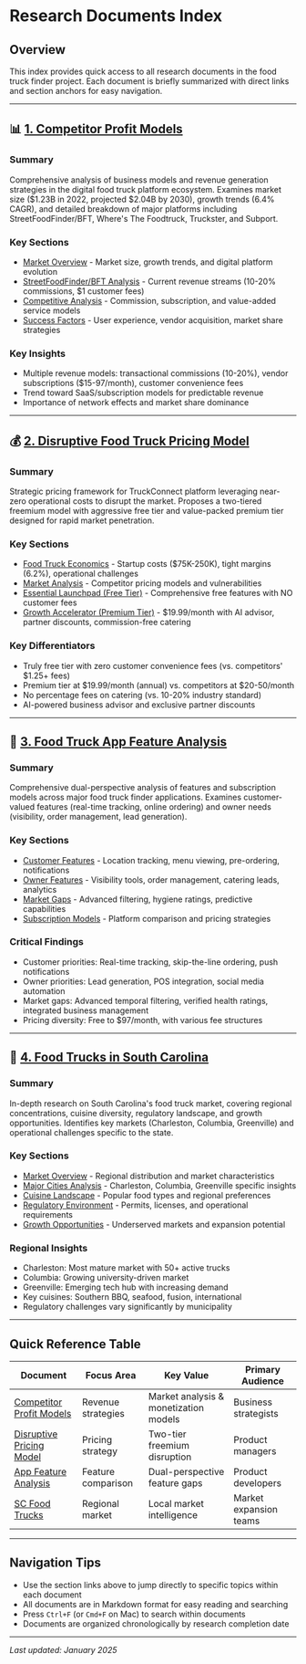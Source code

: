 # Research Documents Index

## Overview
This index provides quick access to all research documents in the food truck finder project. Each document is briefly summarized with direct links and section anchors for easy navigation.

---

## 📊 [1. Competitor Profit Models](./COMPETITOR_PROFIT_MODELS.md)

### Summary
Comprehensive analysis of business models and revenue generation strategies in the digital food truck platform ecosystem. Examines market size ($1.23B in 2022, projected $2.04B by 2030), growth trends (6.4% CAGR), and detailed breakdown of major platforms including StreetFoodFinder/BFT, Where's The Foodtruck, Truckster, and Subport.

### Key Sections
- [Market Overview](./COMPETITOR_PROFIT_MODELS.md#1-the-digital-food-truck-ecosystem-market-overview) - Market size, growth trends, and digital platform evolution
- [StreetFoodFinder/BFT Analysis](./COMPETITOR_PROFIT_MODELS.md#2-streetfoodfindercom-business-model-and-profit-generation) - Current revenue streams (10-20% commissions, $1 customer fees)
- [Competitive Analysis](./COMPETITOR_PROFIT_MODELS.md#3-comparative-analysis-diverse-profit-models-in-food-truck-platforms) - Commission, subscription, and value-added service models
- [Success Factors](./COMPETITOR_PROFIT_MODELS.md#4-key-success-factors-and-market-dynamics) - User experience, vendor acquisition, market share strategies

### Key Insights
- Multiple revenue models: transactional commissions (10-20%), vendor subscriptions ($15-97/month), customer convenience fees
- Trend toward SaaS/subscription models for predictable revenue
- Importance of network effects and market share dominance

---

## 💰 [2. Disruptive Food Truck Pricing Model](./DISRUPTIVE_FOOD_TRUCK_PRICING_MODEL.md)

### Summary
Strategic pricing framework for TruckConnect platform leveraging near-zero operational costs to disrupt the market. Proposes a two-tiered freemium model with aggressive free tier and value-packed premium tier designed for rapid market penetration.

### Key Sections
- [Food Truck Economics](./DISRUPTIVE_FOOD_TRUCK_PRICING_MODEL.md#the-food-truck-business-economics-challenges-and-needs) - Startup costs ($75K-250K), tight margins (6.2%), operational challenges
- [Market Analysis](./DISRUPTIVE_FOOD_TRUCK_PRICING_MODEL.md#current-food-truck-finder-app-market-a-competitive-analysis) - Competitor pricing models and vulnerabilities
- [Essential Launchpad (Free Tier)](./DISRUPTIVE_FOOD_TRUCK_PRICING_MODEL.md#tier-1-the-essential-launchpad-free-tier) - Comprehensive free features with NO customer fees
- [Growth Accelerator (Premium Tier)](./DISRUPTIVE_FOOD_TRUCK_PRICING_MODEL.md#tier-2-the-growth-accelerator-premium-tier) - $19.99/month with AI advisor, partner discounts, commission-free catering

### Key Differentiators
- Truly free tier with zero customer convenience fees (vs. competitors' $1.25+ fees)
- Premium tier at $19.99/month (annual) vs. competitors at $20-50/month
- No percentage fees on catering (vs. 10-20% industry standard)
- AI-powered business advisor and exclusive partner discounts

---

## 📱 [3. Food Truck App Feature Analysis](./FOOD_TRUCK_APP_FEATURE_ANALYSIS.md)

### Summary
Comprehensive dual-perspective analysis of features and subscription models across major food truck finder applications. Examines customer-valued features (real-time tracking, online ordering) and owner needs (visibility, order management, lead generation).

### Key Sections
- [Customer Features](./FOOD_TRUCK_APP_FEATURE_ANALYSIS.md#a-for-non-food-truck-owners-customersfoodies) - Location tracking, menu viewing, pre-ordering, notifications
- [Owner Features](./FOOD_TRUCK_APP_FEATURE_ANALYSIS.md#b-for-food-truck-owners) - Visibility tools, order management, catering leads, analytics
- [Market Gaps](./FOOD_TRUCK_APP_FEATURE_ANALYSIS.md#iv-desirable-but-unavailable-features-market-gaps-and-opportunities) - Advanced filtering, hygiene ratings, predictive capabilities
- [Subscription Models](./FOOD_TRUCK_APP_FEATURE_ANALYSIS.md#v-overview-of-subscription-models) - Platform comparison and pricing strategies

### Critical Findings
- Customer priorities: Real-time tracking, skip-the-line ordering, push notifications
- Owner priorities: Lead generation, POS integration, social media automation
- Market gaps: Advanced temporal filtering, verified health ratings, integrated business management
- Pricing diversity: Free to $97/month, with various fee structures

---

## 📍 [4. Food Trucks in South Carolina](./FOOD_TRUCKS_IN_SOUTH_CAROLINA.md)

### Summary
In-depth research on South Carolina's food truck market, covering regional concentrations, cuisine diversity, regulatory landscape, and growth opportunities. Identifies key markets (Charleston, Columbia, Greenville) and operational challenges specific to the state.

### Key Sections
- [Market Overview](./FOOD_TRUCKS_IN_SOUTH_CAROLINA.md#market-overview) - Regional distribution and market characteristics
- [Major Cities Analysis](./FOOD_TRUCKS_IN_SOUTH_CAROLINA.md#major-cities) - Charleston, Columbia, Greenville specific insights
- [Cuisine Landscape](./FOOD_TRUCKS_IN_SOUTH_CAROLINA.md#cuisine-diversity) - Popular food types and regional preferences
- [Regulatory Environment](./FOOD_TRUCKS_IN_SOUTH_CAROLINA.md#regulatory-landscape) - Permits, licenses, and operational requirements
- [Growth Opportunities](./FOOD_TRUCKS_IN_SOUTH_CAROLINA.md#growth-opportunities) - Underserved markets and expansion potential

### Regional Insights
- Charleston: Most mature market with 50+ active trucks
- Columbia: Growing university-driven market
- Greenville: Emerging tech hub with increasing demand
- Key cuisines: Southern BBQ, seafood, fusion, international
- Regulatory challenges vary significantly by municipality

---

## Quick Reference Table

| Document | Focus Area | Key Value | Primary Audience |
|----------|------------|-----------|------------------|
| [Competitor Profit Models](./COMPETITOR_PROFIT_MODELS.md) | Revenue strategies | Market analysis & monetization models | Business strategists |
| [Disruptive Pricing Model](./DISRUPTIVE_FOOD_TRUCK_PRICING_MODEL.md) | Pricing strategy | Two-tier freemium disruption | Product managers |
| [App Feature Analysis](./FOOD_TRUCK_APP_FEATURE_ANALYSIS.md) | Feature comparison | Dual-perspective feature gaps | Product developers |
| [SC Food Trucks](./FOOD_TRUCKS_IN_SOUTH_CAROLINA.md) | Regional market | Local market intelligence | Market expansion teams |

---

## Navigation Tips
- Use the section links above to jump directly to specific topics within each document
- All documents are in Markdown format for easy reading and searching
- Press `Ctrl+F` (or `Cmd+F` on Mac) to search within documents
- Documents are organized chronologically by research completion date

---

*Last updated: January 2025*
